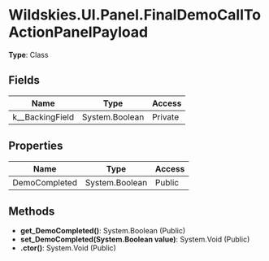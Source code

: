﻿# Wildskies.UI.Panel.FinalDemoCallToActionPanelPayload

**Type**: Class

## Fields

| Name | Type | Access |
|------|------|--------|
| <DemoCompleted>k__BackingField | System.Boolean | Private |

## Properties

| Name | Type | Access |
|------|------|--------|
| DemoCompleted | System.Boolean | Public |

## Methods

- **get_DemoCompleted()**: System.Boolean (Public)
- **set_DemoCompleted(System.Boolean value)**: System.Void (Public)
- **.ctor()**: System.Void (Public)

